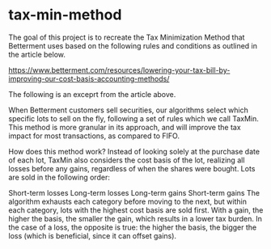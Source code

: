 # tax-min-method

The goal of this project is to recreate the Tax Minimization Method that Betterment uses based on the following rules and conditions as outlined in the article below.

https://www.betterment.com/resources/lowering-your-tax-bill-by-improving-our-cost-basis-accounting-methods/

The following is an exceprt from the article above.

When Betterment customers sell securities, our algorithms select which specific lots to sell on the fly, following a set of rules which we call TaxMin. This method is more granular in its approach, and will improve the tax impact for most transactions, as compared to FIFO.

How does this method work? Instead of looking solely at the purchase date of each lot, TaxMin also considers the cost basis of the lot, realizing all losses before any gains, regardless of when the shares were bought. Lots are sold in the following order:

Short-term losses Long-term losses Long-term gains Short-term gains The algorithm exhausts each category before moving to the next, but within each category, lots with the highest cost basis are sold first. With a gain, the higher the basis, the smaller the gain, which results in a lower tax burden. In the case of a loss, the opposite is true: the higher the basis, the bigger the loss (which is beneficial, since it can offset gains).
